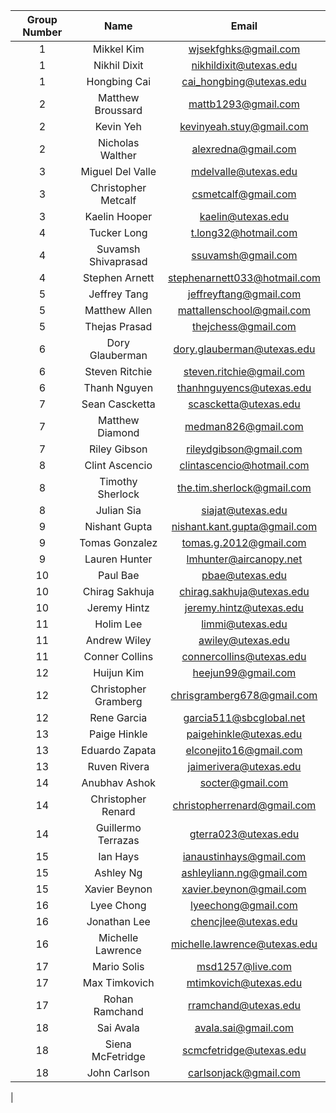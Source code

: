 |Group Number|Name|Email|
|:-:|:-:|:-:|
|1|Mikkel Kim|wjsekfghks@gmail.com|
|1|Nikhil Dixit|nikhildixit@utexas.edu|
|1|Hongbing Cai|cai_hongbing@utexas.edu|
|2|Matthew Broussard|mattb1293@gmail.com|
|2|Kevin Yeh|kevinyeah.stuy@gmail.com|
|2|Nicholas Walther|alexredna@gmail.com|
|3|Miguel Del Valle|mdelvalle@utexas.edu|
|3|Christopher Metcalf|csmetcalf@gmail.com|
|3|Kaelin Hooper|kaelin@utexas.edu|
|4|Tucker Long|t.long32@hotmail.com|
|4|Suvamsh Shivaprasad|ssuvamsh@gmail.com|
|4|Stephen Arnett|stephenarnett033@hotmail.com|
|5|Jeffrey Tang|jeffreyftang@gmail.com|
|5|Matthew Allen|mattallenschool@gmail.com|
|5|Thejas Prasad|thejchess@gmail.com|
|6|Dory Glauberman|dory.glauberman@utexas.edu|
|6|Steven Ritchie|steven.ritchie@gmail.com|
|6|Thanh Nguyen|thanhnguyencs@utexas.edu|
|7|Sean Cascketta|scascketta@utexas.edu|
|7|Matthew Diamond|medman826@gmail.com|
|7|Riley Gibson|rileydgibson@gmail.com|
|8|Clint Ascencio|clintascencio@hotmail.com|
|8|Timothy Sherlock|the.tim.sherlock@gmail.com|
|8|Julian Sia|siajat@utexas.edu|
|9|Nishant Gupta|nishant.kant.gupta@gmail.com|
|9|Tomas Gonzalez|tomas.g.2012@gmail.com|
|9|Lauren Hunter|lmhunter@aircanopy.net|
|10|Paul Bae|pbae@utexas.edu|
|10|Chirag Sakhuja|chirag.sakhuja@utexas.edu|
|10|Jeremy Hintz|jeremy.hintz@utexas.edu|
|11|Holim Lee|limmi@utexas.edu|
|11|Andrew Wiley|awiley@utexas.edu|
|11|Conner Collins|connercollins@utexas.edu|
|12|Huijun Kim|heejun99@gmail.com|
|12|Christopher Gramberg|chrisgramberg678@gmail.com|
|12|Rene Garcia|garcia511@sbcglobal.net|
|13|Paige Hinkle|paigehinkle@utexas.edu|
|13|Eduardo Zapata|elconejito16@gmail.com|
|13|Ruven Rivera|jaimerivera@utexas.edu|
|14|Anubhav Ashok|socter@gmail.com|
|14|Christopher Renard|christopherrenard@gmail.com|
|14|Guillermo Terrazas|gterra023@utexas.edu|
|15|Ian Hays|ianaustinhays@gmail.com|
|15|Ashley Ng|ashleyliann.ng@gmail.com|
|15|Xavier Beynon|xavier.beynon@gmail.com|
|16|Lyee Chong|lyeechong@gmail.com|
|16|Jonathan Lee|chencjlee@utexas.edu|
|16|Michelle Lawrence|michelle.lawrence@utexas.edu|
|17|Mario Solis|msd1257@live.com|
|17|Max Timkovich|mtimkovich@utexas.edu|
|17|Rohan Ramchand|rramchand@utexas.edu|
|18|Sai Avala|avala.sai@gmail.com|
|18|Siena McFetridge|scmcfetridge@utexas.edu|
|18|John Carlson|carlsonjack@gmail.com
|